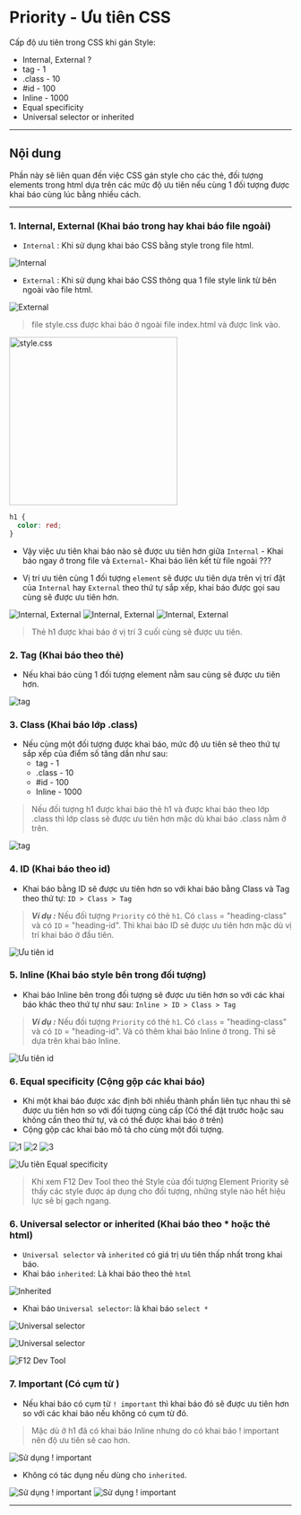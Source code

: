 # Priority - Ưu tiên CSS

Cấp độ ưu tiên trong CSS khi gán Style:

- Internal, External ?
- tag - 1
- .class - 10
- #id - 100
- Inline - 1000
- Equal specificity
- Universal selector or inherited

---

## Nội dung

Phần này sẽ liên quan đến việc CSS gán style cho các thẻ, đối tượng elements trong html dựa trên các mức độ ưu tiên nếu cùng 1 đối tượng được khai báo cùng lúc bằng nhiều cách.

---

### 1. Internal, External (Khai báo trong hay khai báo file ngoài)

- `Internal` : Khi sử dụng khai báo CSS bằng style trong file html.

![Internal](./images/02-001.png "Internal")

- `External` : Khi sử dụng khai báo CSS thông qua 1 file style link từ bên ngoài vào file html.

![External](./images/02-002.png "External")

> file style.css được khai báo ở ngoài file index.html và được link vào.

<img src="./images/02-000.png" alt="style.css" width="300px"/>

```css
h1 {
  color: red;
}
```

- Vậy việc ưu tiên khai báo nào sẽ được ưu tiên hơn giữa `Internal` - Khai báo ngay ở trong file và `External`- Khai báo liên kết từ file ngoài ???

- Vị trí ưu tiên cùng 1 đối tượng `element` sẽ được ưu tiên dựa trên vị trí đặt của `Internal` hay `External` theo thứ tự sắp xếp, khai báo được gọi sau cùng sẽ được ưu tiên hơn.

![Internal, External](./images/02-003.png "Internal, External")
![Internal, External](./images/02-004.png "Internal, External")
![Internal, External](./images/02-005.png "Internal, External")

> Thẻ h1 được khai báo ở vị trí 3 cuối cùng sẽ được ưu tiên.

### 2. Tag (Khai báo theo thẻ)

- Nếu khai báo cùng 1 đối tượng element nằm sau cùng sẽ được ưu tiên hơn.

![tag](./images/02-007.png "tag")

### 3. Class (Khai báo lớp .class)

- Nếu cùng một đối tượng được khai báo, mức độ ưu tiên sẽ theo thứ tự sắp xếp của điểm số tăng dần như sau:
  - tag - 1
  - .class - 10
  - #id - 100
  - Inline - 1000

> Nếu đối tượng h1 được khai báo thẻ h1 và được khai báo theo lớp .class thì lớp class sẽ được ưu tiên hơn mặc dù khai báo .class nằm ở trên.

![tag](./images/02-006.png "tag")

### 4. ID (Khai báo theo id)

- Khai báo bằng ID sẽ được ưu tiên hơn so với khai báo bằng Class và Tag theo thứ tự: `ID > Class > Tag`

> **_Ví dụ :_**
> Nếu đối tượng `Priority` có thẻ `h1`. Có `class` = "heading-class" và có `ID` = "heading-id". Thì khai báo ID sẽ được ưu tiên hơn mặc dù vị trí khai báo ở đầu tiên.

![Ưu tiên id](./images/02-009.png "Ưu tiên id")

### 5. Inline (Khai báo style bên trong đối tượng)

- Khai báo Inline bên trong đối tượng sẽ được ưu tiên hơn so với các khai báo khác theo thứ tự như sau: `Inline > ID > Class > Tag`

> **_Ví dụ :_**
> Nếu đối tượng `Priority` có thẻ `h1`. Có `class` = "heading-class" và có `ID` = "heading-id". Và có thêm khai báo Inline ở trong. Thì sẽ dựa trên khai báo Inline.

![Ưu tiên id](./images/02-010.png "Ưu tiên id")

### 6. Equal specificity (Cộng gộp các khai báo)

- Khi một khai báo được xác định bởi nhiều thành phần liên tục nhau thì sẽ được ưu tiên hơn so với đối tượng cùng cấp (Có thể đặt trước hoặc sau không cần theo thứ tự, và có thể được khai báo ở trên)
- Cộng gộp các khai báo mô tả cho cùng một đối tượng.

![1](./images/02-011.png "Ưu tiên Equal specificity")
![2](./images/02-012.png "Ưu tiên Equal specificity")
![3](./images/02-013.png "Ưu tiên Equal specificity")

![Ưu tiên Equal specificity](./images/02-014.png "Ưu tiên Equal specificity")

> Khi xem F12 Dev Tool theo thẻ Style của đối tượng Element Priority sẽ thấy các style được áp dụng cho đối tượng, những style nào hết hiệu lực sẽ bị gạch ngang.

### 6. Universal selector or inherited (Khai báo theo \* hoặc thẻ html)

- `Universal selector` và `inherited` có giá trị ưu tiên thấp nhất trong khai báo.
- Khai báo `inherited`: Là khai báo theo thẻ `html`

![Inherited](./images/02-016.png "Ưu tiên Inherited")

- Khai báo `Universal selector`: là khai báo `select *`

![Universal selector](./images/02-015.png "Ưu tiên Universal selector")

![Universal selector](./images/02-017.png "Ưu tiên Universal selector")

![F12 Dev Tool](./images/02-018.png "F12 Dev Tool")

### 7. Important (Có cụm từ )

- Nếu khai báo có cụm từ `! important` thì khai báo đó sẽ được ưu tiên hơn so với các khai báo nếu không có cụm từ đó.

> Mặc dù ở h1 đã có khai báo Inline nhưng do có khai báo ! important nên độ ưu tiên sẽ cao hơn.

![Sử dụng ! important](./images/02-019.png "! Important")

- Không có tác dụng nếu dùng cho `inherited`.

![Sử dụng ! important](./images/02-020.png "! Important")
![Sử dụng ! important](./images/02-021.png "! Important")

---
